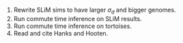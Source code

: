 
1. Rewrite SLiM sims to have larger $\sigma_d$ and bigger genomes.
2. Run commute time inference on SLiM results.
3. Run commute time inference on tortoises.
4. Read and cite Hanks and Hooten.


